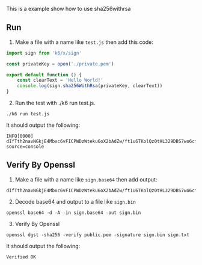 This is a example show how to use sha256withrsa

## Run
1. Make a file with a name like `test.js` then add this code:

```JavaScript
import sign from 'k6/x/sign'

const privateKey = open('./private.pem')

export default function () {
    const clearText = 'Hello World!'
    console.log(sign.sha256WithRsa(privateKey, clearText))
}
```

2. Run the test with ./k6 run test.js.
```shell
./k6 run test.js
```

It should output the following:

```shell
INFO[0000] dIfTth2navNGkjE4Mbxc6vFICPWDzWteku6oX2bAdZw/ft1u6TKolQz0tHL329DBS7wo6cfSv/y9uLHOARPNiDeLW1ToQyC4dLELqameMUDhDswYlOMLPUoe24vyvLCLw44KxiDF7+6eP6Lmc8Q1viNrcnc8jztAGmf48wF4ZsMd0OyM3qWc/qpnou48AHtcFq27LXTFw9NzPTwRGX+gDsMSxxnjMBEPJDACZt4qjZYh2xYMaAYbknIAmaNOOtEUhZmmOYEsEhP7hLHpPH3Zx89q5Hh6YPWAmfPgdmcjwKG4vwaaJqaFGz3XICp8EDcvjAeXJ1bjMLMVreDgXt28cQ==  source=console
```

## Verify By Openssl
1. Make a file with a name like `sign.base64` then add output:
```base64
dIfTth2navNGkjE4Mbxc6vFICPWDzWteku6oX2bAdZw/ft1u6TKolQz0tHL329DBS7wo6cfSv/y9uLHOARPNiDeLW1ToQyC4dLELqameMUDhDswYlOMLPUoe24vyvLCLw44KxiDF7+6eP6Lmc8Q1viNrcnc8jztAGmf48wF4ZsMd0OyM3qWc/qpnou48AHtcFq27LXTFw9NzPTwRGX+gDsMSxxnjMBEPJDACZt4qjZYh2xYMaAYbknIAmaNOOtEUhZmmOYEsEhP7hLHpPH3Zx89q5Hh6YPWAmfPgdmcjwKG4vwaaJqaFGz3XICp8EDcvjAeXJ1bjMLMVreDgXt28cQ==
```

2. Decode base64 and output to a file like `sign.bin`
```shell
openssl base64 -d -A -in sign.base64 -out sign.bin
```

3. Verify By Openssl
```shell
openssl dgst -sha256 -verify public.pem -signature sign.bin sign.txt
```
It should output the following:
```shell
Verified OK
```
